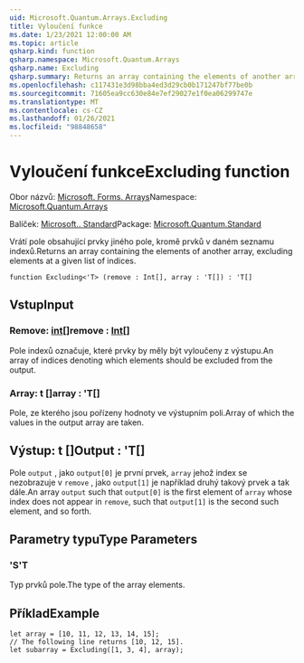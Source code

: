 ```yaml
---
uid: Microsoft.Quantum.Arrays.Excluding
title: Vyloučení funkce
ms.date: 1/23/2021 12:00:00 AM
ms.topic: article
qsharp.kind: function
qsharp.namespace: Microsoft.Quantum.Arrays
qsharp.name: Excluding
qsharp.summary: Returns an array containing the elements of another array, excluding elements at a given list of indices.
ms.openlocfilehash: c117431e3d98bba4ed3d29cb0b171247bf77be0b
ms.sourcegitcommit: 71605ea9cc630e84e7ef29027e1f0ea06299747e
ms.translationtype: MT
ms.contentlocale: cs-CZ
ms.lasthandoff: 01/26/2021
ms.locfileid: "98848658"
---
```

# <a name="excluding-function"></a><span data-ttu-id="ce3ea-102">Vyloučení funkce</span><span class="sxs-lookup"><span data-stu-id="ce3ea-102">Excluding function</span></span>

<span data-ttu-id="ce3ea-103">Obor názvů: [Microsoft. Forms. Arrays](xref:Microsoft.Quantum.Arrays)</span><span class="sxs-lookup"><span data-stu-id="ce3ea-103">Namespace: [Microsoft.Quantum.Arrays](xref:Microsoft.Quantum.Arrays)</span></span>

<span data-ttu-id="ce3ea-104">Balíček: [Microsoft.. Standard](https://nuget.org/packages/Microsoft.Quantum.Standard)</span><span class="sxs-lookup"><span data-stu-id="ce3ea-104">Package: [Microsoft.Quantum.Standard](https://nuget.org/packages/Microsoft.Quantum.Standard)</span></span>


<span data-ttu-id="ce3ea-105">Vrátí pole obsahující prvky jiného pole, kromě prvků v daném seznamu indexů.</span><span class="sxs-lookup"><span data-stu-id="ce3ea-105">Returns an array containing the elements of another array, excluding elements at a given list of indices.</span></span>

```qsharp
function Excluding<'T> (remove : Int[], array : 'T[]) : 'T[]
```


## <a name="input"></a><span data-ttu-id="ce3ea-106">Vstup</span><span class="sxs-lookup"><span data-stu-id="ce3ea-106">Input</span></span>

### <a name="remove--int"></a><span data-ttu-id="ce3ea-107">Remove: [int](xref:microsoft.quantum.lang-ref.int)[]</span><span class="sxs-lookup"><span data-stu-id="ce3ea-107">remove : [Int](xref:microsoft.quantum.lang-ref.int)[]</span></span>

<span data-ttu-id="ce3ea-108">Pole indexů označuje, které prvky by měly být vyloučeny z výstupu.</span><span class="sxs-lookup"><span data-stu-id="ce3ea-108">An array of indices denoting which elements should be excluded from the output.</span></span>


### <a name="array--t"></a><span data-ttu-id="ce3ea-109">Array: t []</span><span class="sxs-lookup"><span data-stu-id="ce3ea-109">array : 'T[]</span></span>

<span data-ttu-id="ce3ea-110">Pole, ze kterého jsou pořízeny hodnoty ve výstupním poli.</span><span class="sxs-lookup"><span data-stu-id="ce3ea-110">Array of which the values in the output array are taken.</span></span>



## <a name="output--t"></a><span data-ttu-id="ce3ea-111">Výstup: t []</span><span class="sxs-lookup"><span data-stu-id="ce3ea-111">Output : 'T[]</span></span>

<span data-ttu-id="ce3ea-112">Pole `output` , jako `output[0]` je první prvek, `array` jehož index se nezobrazuje v `remove` , jako `output[1]` je například druhý takový prvek a tak dále.</span><span class="sxs-lookup"><span data-stu-id="ce3ea-112">An array `output` such that `output[0]` is the first element of `array` whose index does not appear in `remove`, such that `output[1]` is the second such element, and so forth.</span></span>

## <a name="type-parameters"></a><span data-ttu-id="ce3ea-113">Parametry typu</span><span class="sxs-lookup"><span data-stu-id="ce3ea-113">Type Parameters</span></span>

### <a name="t"></a><span data-ttu-id="ce3ea-114">'S</span><span class="sxs-lookup"><span data-stu-id="ce3ea-114">'T</span></span>

<span data-ttu-id="ce3ea-115">Typ prvků pole.</span><span class="sxs-lookup"><span data-stu-id="ce3ea-115">The type of the array elements.</span></span>

## <a name="example"></a><span data-ttu-id="ce3ea-116">Příklad</span><span class="sxs-lookup"><span data-stu-id="ce3ea-116">Example</span></span>

```qsharp
let array = [10, 11, 12, 13, 14, 15];
// The following line returns [10, 12, 15].
let subarray = Excluding([1, 3, 4], array);
```